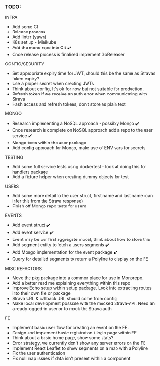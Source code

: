 ### TODO:

INFRA
- Add some CI
- Release process 
- Add linter (yawn)
- K8s set up - Minikube
- Add the mono repo into Git ✔️
- Once release process is finalised implement GoReleaser

CONFIG/SECURITY
- Set appropriate expiry time for JWT, should this be the same as Stravas token expiry?
- Use a proper secret when creating JWTs
- Think about config, It's ok for now but not suitable for production.
- Refresh token if we receive an auth error when communicating with Strava
- Hash access and refresh tokens, don't store as plain text

MONGO
- Research implementing a NoSQL approach - possibly Mongo  ✔️
- Once research is complete on NoSQL approach add a repo to the user service ✔️
- Mongo tests within the user package 
- Add config approach for Mongo, make use of ENV vars for secrets

TESTING
- Add some full service tests using dockertest - look at doing this for handlers package
- Add a fixture helper when creating dummy objects for test

USERS
- Add some more detail to the user struct, first name and last name (can infer this from the Strava response)
- Finish off Mongo repo tests for users

EVENTS
- Add event struct ✔️
- Add event service ✔️
- Event may be our first aggregate model, think about how to store this
- Add segment entity to fetch a users segments ✔️
- Add Mongo implementation for the event package ✔️
- Query for detailed segments to return a Polyline to display on the FE

MISC REFACTORS
- Move the pkg package into a common place for use in Monorepo.
- Add a better read me explaining everything within this repo
- Improve Echo setup within setup package. Look into extracting routes into their own file or package
- Strava URL & callback URL should come from config
- Make local development possible with the mocked Strava-API. Need an already logged-in user or to mock the
Strava auth

FE
- Implement basic user flow for creating an event on the FE.
- Design and implement basic registration / login page within FE
- Think about a basic home page, show some stats?
- Error strategy, we currently don't show any server errors on the FE
- Implement React Leaflet to show segments on a map with a Polyline
- Fix the user authentication
- Fix null map issues if data isn't present within a component